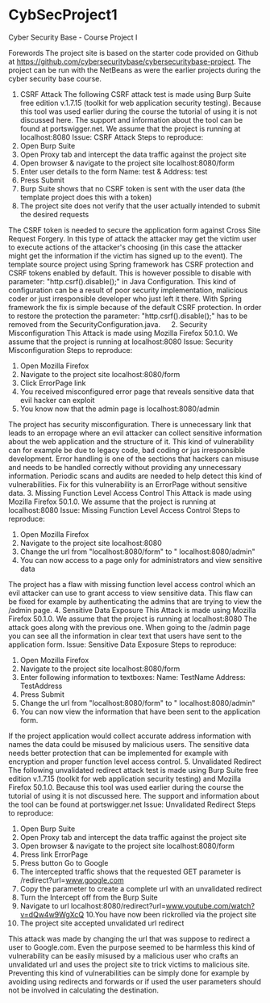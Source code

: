 # CybSecProject1
Cyber Security Base - Course Project I

Forewords
The project site is based on the starter code provided on Github at https://github.com/cybersecuritybase/cybersecuritybase-project. The project can be run with the NetBeans as were the earlier projects during the cyber security base course. 
1. CSRF Attack
The following CSRF attack test is made using Burp Suite free edition v.1.7.15 (toolkit for web application security testing). Because this tool was used earlier during the course the tutorial of using it is not discussed here. The support and information about the tool can be found at portswigger.net. We assume that the project is running at localhost:8080
Issue: CSRF Attack
Steps to reproduce:
1. Open Burp Suite 
2. Open Proxy tab and intercept the data traffic against the project site
3. Open browser & navigate to the project site localhost:8080/form
4. Enter user details to the form Name: test & Address: test
5. Press Submit
6. Burp Suite shows that no CSRF token is sent with the user data (the template project does this with a token)
7. The project site does not verify that the user actually intended to submit the desired requests 

The CSRF token is needed to secure the application form against Cross Site Request Forgery. In this type of attack the attacker may get the victim user to execute actions of the attacker's choosing (in this case the attacker might get the information if the victim has signed up to the event). 
The template source project using Spring framework has CSRF protection and CSRF tokens enabled by default. This is however possible to disable with parameter: "http.csrf().disable();" in Java Configuration. This kind of configuration can be a result of poor security implementation, malicious coder or just irresponsible developer who just left it there. 
With Spring framework the fix is simple because of the default CSRF protection. In order to restore the protection the parameter: "http.csrf().disable();" has to be removed from the SecurityConfiguration.java.
 
2. Security Misconfiguration
This Attack is made using Mozilla Firefox 50.1.0. We assume that the project is running at localhost:8080
Issue: Security Misconfiguration
Steps to reproduce:
1. Open Mozilla Firefox
2. Navigate to the project site localhost:8080/form
3. Click ErrorPage link
4. You received misconfigured error page that reveals sensitive data that evil hacker can exploit
5. You know now that the admin page is localhost:8080/admin

The project has security misconfiguration. There is unnecessary link that leads to an erropage where an evil attacker can collect sensitive information about the web application and the structure of it. This kind of vulnerability can for example be due to legacy code, bad coding or jus irresponsible development. Error handling is one of the sections that hackers can misuse and needs to be handled correctly without providing any unnecessary information. Periodic scans and audits are needed to help detect this kind of vulnerabilities. Fix for this vulnerability is an ErrorPage without sensitive data.
3. Missing Function Level Access Control
This Attack is made using Mozilla Firefox 50.1.0. We assume that the project is running at localhost:8080
Issue: Missing Function Level Access Control
Steps to reproduce:
1. Open Mozilla Firefox
2. Navigate to the project site localhost:8080
3. Change the url from "localhost:8080/form" to " localhost:8080/admin"
4. You can now access to a page only for administrators and view sensitive data

The project has a flaw with missing function level access control which an evil attacker can use to grant access to view sensitive data. This flaw can be fixed for example by authenticating the admins that are trying to view the /admin page.
4. Sensitive Data Exposure
This Attack is made using Mozilla Firefox 50.1.0. We assume that the project is running at localhost:8080 The attack goes along with the previous one. When going to the /admin page you can see all the information in clear text that users have sent to the application form.
Issue: Sensitive Data Exposure
Steps to reproduce:
1. Open Mozilla Firefox
2. Navigate to the project site localhost:8080/form
3. Enter following information to textboxes:
Name: TestName
Address: TestAddress
4. Press Submit
5. Change the url from "localhost:8080/form" to " localhost:8080/admin"
4. You can now view the information that have been sent to the application form.

If the project application would collect accurate address information with names the data could be misused by malicious users. The sensitive data needs better protection that can be implemented for example with encryption and proper function level access control. 
5. Unvalidated Redirect
The following unvalidated redirect attack test is made using Burp Suite free edition v.1.7.15 (toolkit for web application security testing) and Mozilla Firefox 50.1.0. Because this tool was used earlier during the course the tutorial of using it is not discussed here. The support and information about the tool can be found at portswigger.net
Issue: Unvalidated Redirect
Steps to reproduce:
1. Open Burp Suite 
2. Open Proxy tab and intercept the data traffic against the project site
3. Open browser & navigate to the project site localhost:8080/form
4. Press link ErrorPage
5. Press button Go to Google
6. The intercepted traffic shows that the requested GET parameter is /redirect?url=www.google.com
7. Copy the parameter to create a complete url with an unvalidated redirect
8. Turn the Intercept off from the Burp Suite
9. Navigate to url localhost:8080/redirect?url=www.youtube.com/watch?v=dQw4w9WgXcQ
10.You have now been rickrolled via the project site
11. The project site accepted unvalidated url redirect

This attack was made by changing the url that was suppose to redirect a user to Google.com. Even the purpose seemed to be harmless this kind of vulnerability can be easily misused by a malicious user who crafts an unvalidated url and uses the project site to trick victims to malicious site. Preventing this kind of vulnerabilities can be simply done for example by avoiding using redirects and forwards or if used the user parameters should not be involved in calculating the destination.
